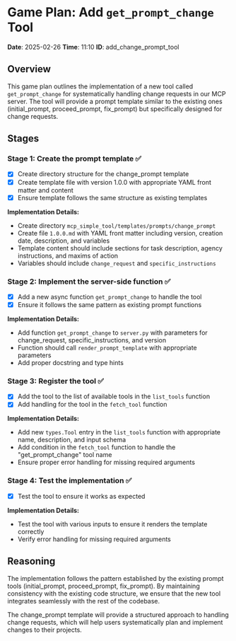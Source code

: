 # Game Plan: Add `get_prompt_change` Tool

**Date**: 2025-02-26
**Time**: 11:10
**ID**: add_change_prompt_tool

## Overview

This game plan outlines the implementation of a new tool called `get_prompt_change` for systematically handling change requests in our MCP server. The tool will provide a prompt template similar to the existing ones (initial_prompt, proceed_prompt, fix_prompt) but specifically designed for change requests.

## Stages

### Stage 1: Create the prompt template ✅

- [x] Create directory structure for the change_prompt template
- [x] Create template file with version 1.0.0 with appropriate YAML front matter and content
- [x] Ensure template follows the same structure as existing templates

**Implementation Details:**
- Create directory `mcp_simple_tool/templates/prompts/change_prompt`
- Create file `1.0.0.md` with YAML front matter including version, creation date, description, and variables
- Template content should include sections for task description, agency instructions, and maxims of action
- Variables should include `change_request` and `specific_instructions`

### Stage 2: Implement the server-side function ✅

- [x] Add a new async function `get_prompt_change` to handle the tool
- [x] Ensure it follows the same pattern as existing prompt functions

**Implementation Details:**
- Add function `get_prompt_change` to `server.py` with parameters for change_request, specific_instructions, and version
- Function should call `render_prompt_template` with appropriate parameters
- Add proper docstring and type hints

### Stage 3: Register the tool ✅

- [x] Add the tool to the list of available tools in the `list_tools` function
- [x] Add handling for the tool in the `fetch_tool` function

**Implementation Details:**
- Add new `types.Tool` entry in the `list_tools` function with appropriate name, description, and input schema
- Add condition in the `fetch_tool` function to handle the "get_prompt_change" tool name
- Ensure proper error handling for missing required arguments

### Stage 4: Test the implementation ✅

- [x] Test the tool to ensure it works as expected

**Implementation Details:**
- Test the tool with various inputs to ensure it renders the template correctly
- Verify error handling for missing required arguments

## Reasoning

The implementation follows the pattern established by the existing prompt tools (initial_prompt, proceed_prompt, fix_prompt). By maintaining consistency with the existing code structure, we ensure that the new tool integrates seamlessly with the rest of the codebase.

The change_prompt template will provide a structured approach to handling change requests, which will help users systematically plan and implement changes to their projects. 